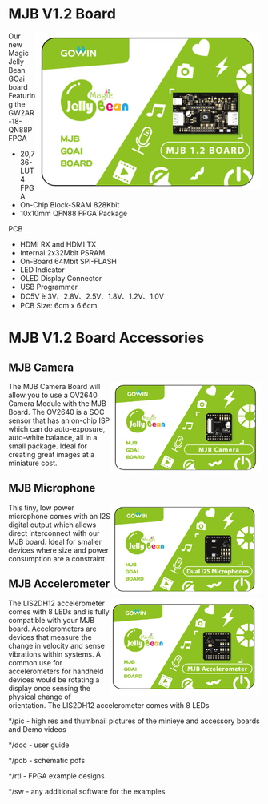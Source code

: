 # MJB V1.2 Board

<img src="pic/MJB V1.2 Pic.jpg" align="right" width= "450">

Our new Magic Jelly Bean GOai board Featuring the GW2AR-18-QN88P FPGA

* 20,736-LUT4 FPGA
* On-Chip Block-SRAM 828Kbit
* 10x10mm QFN88 FPGA Package

PCB
* HDMI RX and HDMI TX
* Internal 2x32Mbit PSRAM
* On-Board 64Mbit SPI-FLASH
* LED Indicator
* OLED Display Connector
* USB Programmer
* DC5V è 3V、2.8V、2.5V、1.8V、1.2V、1.0V
* PCB Size: 6cm x 6.6cm

# MJB V1.2 Board Accessories

## MJB Camera 

<img src="pic/MJB-Cam.jpg" align="right" width= "300">

The MJB Camera Board will allow you to use a OV2640 Camera Module with the MJB Board. The OV2640 is a SOC sensor that has an on-chip ISP which can do auto-exposure, auto-white balance, all in a small package. Ideal for creating great images at a miniature cost.





## MJB Microphone

<img src="pic/MJB-Mic.jpg" align="right" width= "300">

This tiny, low power microphone comes with an I2S digital output which allows direct interconnect with our MJB board. Ideal for smaller devices where size and power consumption are a constraint.





## MJB Accelerometer

<img src="pic/MJB-Acce.jpg" align="right" width= "300">

The LIS2DH12 accelerometer comes with 8 LEDs and is fully compatible with your MJB board. Accelerometers are devices that measure the change in velocity and sense vibrations within systems. A common use for accelerometers for handheld devices would be rotating a display once sensing the physical change of orientation. The LIS2DH12 accelerometer comes with 8 LEDs

*/pic - high res and thumbnail pictures of the minieye and accessory boards and Demo videos

*/doc - user guide

*/pcb - schematic pdfs

*/rtl - FPGA example designs

*/sw - any additional software for the examples
